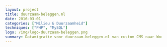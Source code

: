 ```yaml
---
layout: project
title: duurzaam-beleggen.nl
date: 2016-03-01
categories: ["Milieu & Duurzaamheid"]
techniques: ["PHP", "MySQL"]
logo: /img/logo-duurzaam-beleggen.png
summary: Datamigratie voor duurzaam-beleggen.nl van custom CMS naar WordPress
---
```

